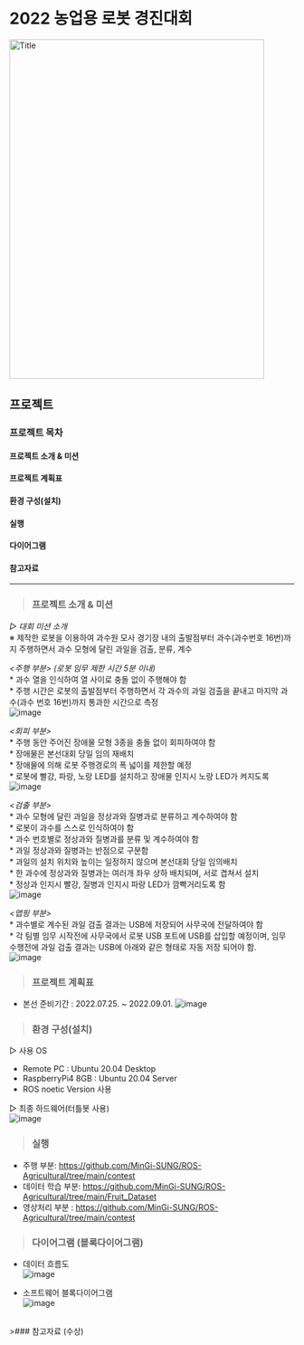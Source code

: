 # 2022 농업용 로봇 경진대회

<img src="https://user-images.githubusercontent.com/89721794/209078494-b63b9448-6a2b-4558-afd9-8760186de155.png" width="450px" height="600px" title="px(300)" alt="Title"></img><br/>


## 프로젝트

### 프로젝트 목차
#### 프로젝트 소개 & 미션
#### 프로젝트 계획표
#### 환경 구성(설치)
#### 실행
#### 다이어그램
#### 참고자료
---

>### 프로젝트 소개 & 미션
*▷ 대회 미션 소개*   
※ 제작한 로봇을 이용하여 과수원 모사 경기장 내의 출발점부터 과수(과수번호 16번)까지 주행하면서 과수 모형에 달린 과일을 검출, 분류, 계수   

   *<주행 부분> (로봇 임무 제한 시간 5분 이내)*   
     * 과수 열을 인식하여 열 사이로 충돌 없이 주행해야 함   
     * 주행 시간은 로봇의 출발점부터 주행하면서 각 과수의 과일 검출을 끝내고 마지막 과수(과수 번호 16번)까지 통과한 시간으로 측정   
![image](https://user-images.githubusercontent.com/89721794/209081987-ad0c63ed-7af1-4269-9a8f-106bc8340564.png)   


   *<회피 부분>*   
     * 주행 동안 주어진 장애물 모형 3종을 충돌 없이 회피하여야 함   
     * 장애물은 본선대회 당일 임의 재배치   
     * 장애물에 의해 로봇 주행경로의 폭 넓이를 제한할 예정   
     * 로봇에 빨강, 파랑, 노랑 LED를 설치하고 장애물 인지시 노랑 LED가 켜지도록    
![image](https://user-images.githubusercontent.com/89721794/209085652-ace97e0d-496e-42e1-a56e-9136e5b51373.png)   


   *<검출 부분>*   
    * 과수 모형에 달린 과일을 정상과와 질병과로 분류하고 계수하여야 함   
    * 로봇이 과수를 스스로 인식하여야 함   
    * 과수 번호별로 정상과와 질병과를 분류 및 계수하여야 함   
    * 과일 정상과와 질병과는 반점으로 구분함   
    * 과일의 설치 위치와 높이는 일정하지 않으며 본선대회 당일 임의배치   
    * 한 과수에 정상과와 질병과는 여러개 좌우 상하 배치되며, 서로 겹쳐서 설치   
    * 정상과 인지시 빨강, 질병과 인지시 파랑 LED가 깜빡거리도록 함   
![image](https://user-images.githubusercontent.com/89721794/209085661-da5fc18c-1e6f-4264-8c58-0f9edaaf3d52.png)   

   *<맵핑 부분>*   
    * 과수별로 계수된 과일 검출 결과는 USB에 저장되어 사무국에 전달하여야 함   
    * 각 팀별 임무 시작전에 사무국에서 로봇 USB 포트에 USB를 삽입할 예정이며, 임무 수행전에 과일 검출 결과는 USB에 아래와 같은 형태로 자동 저장 되어야 함.   
![image](https://user-images.githubusercontent.com/89721794/209085699-ecf5f1e2-a1c5-4b07-8f05-0bc1b0348c72.png)   


>### 프로젝트 계획표
* 본선 준비기간 : 2022.07.25. ~ 2022.09.01. 
![image](https://user-images.githubusercontent.com/89721794/209088416-4fbfd9d8-2b6e-491d-98e4-5ddc0df8355b.png)


>### 환경 구성(설치)

   ▷ 사용 OS   
  - Remote PC : Ubuntu 20.04 Desktop   
  - RaspberryPi4 8GB : Ubuntu 20.04 Server
  - ROS noetic Version 사용     
   
   ▷ 최종 하드웨어(터틀봇 사용)   
   ![image](https://user-images.githubusercontent.com/89721794/209090541-add76396-8749-4029-8633-258c96fe4e81.png)
   
   
>### 실행   
   
   * 주행 부분: <https://github.com/MinGi-SUNG/ROS-Agricultural/tree/main/contest>
   * 데이터 학습 부분: <https://github.com/MinGi-SUNG/ROS-Agricultural/tree/main/Fruit_Dataset>
   * 영상처리 부분 : <https://github.com/MinGi-SUNG/ROS-Agricultural/tree/main/contest>
   
   
>### 다이어그램 (블록다이어그램)

   * 데이터 흐름도   
![image](https://user-images.githubusercontent.com/89721794/209091895-be11d89c-bbf4-46cb-8b79-cf92f675c329.png)   
   
   * 소프트웨어 블록다이어그램   
![image](https://user-images.githubusercontent.com/89721794/209092006-82851ea5-0780-4208-b1d4-78654d8d2675.png)   
   
<br>   
>### 참고자료 (수상)




